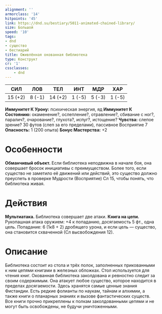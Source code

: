 ```yaml
---
alignment: ''
armorclass: '14'
hitpoints: '45'
link: https://dnd.su/bestiary/5011-animated-chained-library/
size: Большой
speed: '10'
tags:
- dnd
- существо
- бестиарий
title: Оживлённая окованная библиотека
type: Конструкт
cr: '1'
cssclasses:
    - dnd
---
```



| СИЛ | ЛОВ | ТЕЛ | ИНТ | МДР | ХАР |
|---|---|---|---|---|---|
| 15 (+2) | 8 (-1) | 14 (+2) | 1 (-5) | 5 (-3) | 1 (-5) |
**Иммунитет К Урону:** психическая энергия, яд
**Иммунитет К Состоянию:** окаменение?, ослепление?, отравление?, сбивание с ног?, паралич?, очарование?, глухота?, испуг?, истощение?
**Чувства:** слепое зрение? 30 футов (слеп за его пределами), пассивное Восприятие 7
**Опасность:** 1 (200 опыта)
**Бонус Мастерства:** +2


# Особенности
**Обманчивый объект.** Если библиотека неподвижна в начале боя, она совершает бросок инициативы с преимуществом. Более того, если существо не заметило её движений или действий, это существо должно преуспеть в проверке Мудрости (Восприятие) Сл 15, чтобы понять, что библиотека живая.


# Действия
**Мультиатака.** Библиотека совершает две атаки.
**Книга на цепи.** Рукопашная атака оружием: +4 к попаданию, досягаемость 5 фт., одна цель. Попадание: 6 (1к8 + 2) дробящего урона, и если цель — существо, она становится схваченной (Сл высвобождения 12).


# Описание
Библиотека состоит из стола и трёх полок, заполненных прикованными к ним цепями книгами в железных обложках. Стол используется для чтения книг. Окованная библиотека заколдована и ревностно следит за своим содержимым. Она атакует любое существо, которое находится в пределах досягаемости. Здесь хранятся самые ценные знания Фистандии. Есть редкие фолианты по наукам, тайнам и алхимии, а также книги о планарных знаниях и вызове фантастических существ. Все книги прочно прикреплены к полкам заколдованными цепями и не могут быть освобождены, не будучи уничтоженными.